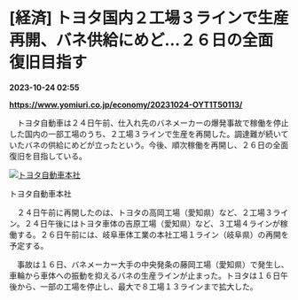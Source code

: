 # [経済] トヨタ国内２工場３ラインで生産再開、バネ供給にめど…２６日の全面復旧目指す

**2023-10-24 02:55**

**https://www.yomiuri.co.jp/economy/20231024-OYT1T50113/**

　トヨタ自動車は２４日午前、仕入れ先のバネメーカーの爆発事故で稼働を停止した国内の一部工場のうち、２工場３ラインで生産を再開した。調達難が続いていたバネの供給にめどが立ったという。今後、順次稼働を再開し、２６日の全面復旧を目指している。

[![トヨタ自動車本社](https://www.yomiuri.co.jp/media/2023/10/20231024-OYT1I50064-1.jpg)](https://www.yomiuri.co.jp/pluralphoto/20231024-OYT1I50064/)

トヨタ自動車本社

　２４日午前に再開したのは、トヨタの高岡工場（愛知県）など、２工場３ライン。２４日午後にはトヨタ車体の吉原工場（愛知県）など、３工場４ラインが稼働する。２６日午前には、岐阜車体工業の本社工場１ライン（岐阜県）の再開を予定する。

　事故は１６日、バネメーカー大手の中央発条の藤岡工場（愛知県）で発生し、車輪から車体への振動を抑えるバネの生産ラインが止まった。トヨタは１６日午後から、一部の工場を停止し、最大で８工場１３ラインまで拡大した。